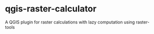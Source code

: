 # qgis-raster-calculator
A QGIS plugin for raster calculations with lazy computation using raster-tools
